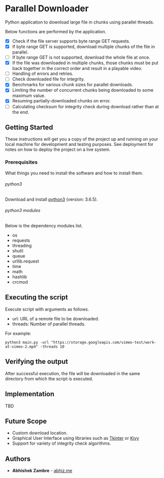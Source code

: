 # Parallel Downloader

Python application to download large file in chunks using parallel threads.

Below functions are performed by the application.

- [x] Check if the file server supports byte range GET requests.
- [x] If byte range GET is supported, download multiple chunks of the file in parallel.
- [ ] If byte range GET is not supported, download the whole file at once.
- [x] If the file was downloaded in multiple chunks, those chunks must be put back together in the correct order and result in a playable video.
- [ ] Handling of errors and retries.
- [ ] Check downloaded file for integrity.
- [x] Benchmarks for various chunk sizes for parallel downloads.
- [x] Limiting the number of concurrent chunks being downloaded to some maximum value.
- [x] Resuming partially-downloaded chunks on error.
- [ ] Calculating checksum for integrity check during download rather than at the end.

## Getting Started

These instructions will get you a copy of the project up and running on your local machine for development and testing purposes. See deployment for notes on how to deploy the project on a live system.

### Prerequisites

What things you need to install the software and how to install them.

###### python3

Download and install [python3](https://www.python.org/downloads/) (version: 3.6.5).

###### python3 modules

Below is the dependency modules list.

- os
- requests
- threading
- shutil
- queue
- urllib.request
- time
- math
- hashlib
- crcmod

## Executing the script

Execute script with arguments as follows.

- url: URL of a remote file to be downloaded.
- threads: Number of parallel threads.

For example:
```
python3 main.py -url "https://storage.googleapis.com/vimeo-test/work-at-vimeo-2.mp4" -threads 10
```

## Verifying the output

After successful execution, the file will be downloaded in the same directory from which the script is executed.

## Implementation

TBD

## Future Scope

- Custom download location.
- Graphical User Interface using libraries such as [Tkinter](https://wiki.python.org/moin/TkInter) or [Kivy](https://kivy.org/)
- Support for variety of integrity check algorithms.

## Authors

* **Abhishek Zambre** - [abhiz.me](http://abhiz.me)

